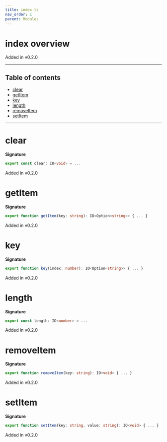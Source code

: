 ```yaml
---
title: index.ts
nav_order: 1
parent: Modules
---
```


# index overview

Added in v0.2.0

---

<h2 class="text-delta">Table of contents</h2>

- [clear](#clear)
- [getItem](#getitem)
- [key](#key)
- [length](#length)
- [removeItem](#removeitem)
- [setItem](#setitem)

---

# clear

**Signature**

```ts
export const clear: IO<void> = ...
```

Added in v0.2.0

# getItem

**Signature**

```ts
export function getItem(key: string): IO<Option<string>> { ... }
```

Added in v0.2.0

# key

**Signature**

```ts
export function key(index: number): IO<Option<string>> { ... }
```

Added in v0.2.0

# length

**Signature**

```ts
export const length: IO<number> = ...
```

Added in v0.2.0

# removeItem

**Signature**

```ts
export function removeItem(key: string): IO<void> { ... }
```

Added in v0.2.0

# setItem

**Signature**

```ts
export function setItem(key: string, value: string): IO<void> { ... }
```

Added in v0.2.0
